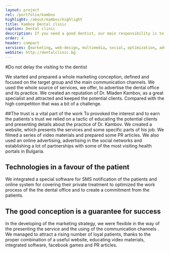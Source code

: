 ```yaml
---
layout: project
rel: /portfolio/kambov
highlight: /about/kambov/highlight
title: Kambov Dental clinic
caption: Dental clinic
description: If you need a good dentist, our main responsibility is to make you feel comfortable in the dentist office and to leave with beautiful and healthly teeths.
order: 4
header: compact
services: [marketing, web-design, multimedia, social, optimization, advertising, it, analysis]
webSite: http://dentalclinic.bg
---
```

#Do not delay the visiting to the dentist

We started and prepared a whole marketing conception, defined and focused on the target group and the main communication channels. We used the whole source of services, we offer, to advertise the dental office and its practice. We created an reputation of Dr. Mladen Kambov, as a great specialist and attracted and keeped the potential clients. Compared with the high competition that was a bit of a challenge.

##The trust is a vital part of the work
To provoked the interest and to earn the patients`s trust we relied on a tactic of educating the potential clients and presenting details about the practice of Dr. Kambov. We created a website, which presents the services and some specific parts of his job. We filmed a series of video materials and prepared some PR articles. We also used an online advertising, advertising in the social networks and establishing a lot of partnerships with some of the most visiting health portals in Bulgaria.

## Technologies in a favour of the patient
We integrated a special software for SMS notification of the patients and online system for covering their private treatment to optimized the work process of the the dental office and to create a commitment from the patients.

## The good conception is a guarantee for success
In the developing of the marketing strategy, we were flexible in the way of the presenting the service and the using of the communication channels . We managed to attract a rising number of  loyal patients, thanks to the proper combination of a useful website, educating video materials,  integrated software, facebook games and PR articles.